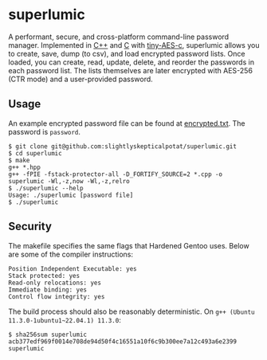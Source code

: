 # superlumic
A performant, secure, and cross-platform command-line password manager. Implemented in [C++](https://en.wikipedia.org/wiki/C%2B%2B) and [C](https://en.wikipedia.org/wiki/C_(programming_language)) with [tiny-AES-c](https://github.com/kokke/tiny-AES-c), superlumic allows you to create, save, dump (to csv), and load encrypted password lists. Once loaded, you can create, read, update, delete, and reorder the passwords in each password list. The lists themselves are later encrypted with AES-256 (CTR mode) and a user-provided password.

## Usage
An example encrypted password file can be found at [encrypted.txt](encrypted.txt). The password is `password`.
```shell
$ git clone git@github.com:slightlyskepticalpotat/superlumic.git
$ cd superlumic
$ make
g++ *.hpp
g++ -fPIE -fstack-protector-all -D_FORTIFY_SOURCE=2 *.cpp -o superlumic -Wl,-z,now -Wl,-z,relro
$ ./superlumic --help
Usage: ./superlumic [password file]
$ ./superlumic
```

## Security
The makefile specifies the same flags that Hardened Gentoo uses. Below are some of the compiler instructions:
```
Position Independent Executable: yes
Stack protected: yes
Read-only relocations: yes
Immediate binding: yes
Control flow integrity: yes
```

The build process should also be reasonably deterministic. On `g++ (Ubuntu 11.3.0-1ubuntu1~22.04.1) 11.3.0`:
```shell
$ sha256sum superlumic
acb377edf969f0014e708de94d50f4c16551a10f6c9b300ee7a12c493a6e2399  superlumic
```
